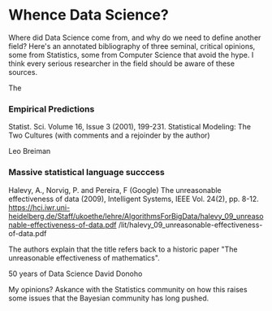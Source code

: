 

# Whence Data Science?

Where did Data Science come from, and why do we need to define another field? Here's an annotated 
bibliography of three seminal, critical opinions, some from Statistics, some from Computer Science
 that avoid the hype.  I think every serious researcher
in the field should be aware of these sources.

The 

### Empirical Predictions
Statist. Sci.
Volume 16, Issue 3 (2001), 199-231.
Statistical Modeling: The Two Cultures (with comments and a rejoinder by the author)

Leo Breiman


### Massive statistical language succcess
Halevy, A., Norvig, P. and Pereira, F (Google)
The unreasonable effectiveness of data (2009), Intelligent Systems, IEEE
Vol. 24(2), pp. 8-12.
https://hci.iwr.uni-heidelberg.de/Staff/ukoethe/lehre/AlgorithmsForBigData/halevy_09_unreasonable-effectiveness-of-data.pdf
/lit/halevy_09_unreasonable-effectiveness-of-data.pdf

The authors explain that the title refers back to a historic paper "The unreasonable effectiveness of mathematics". 

50 years of Data Science
David Donoho

My opinions?  Askance with the Statistics community on how this raises some issues that the Bayesian community has long pushed.  

  

 